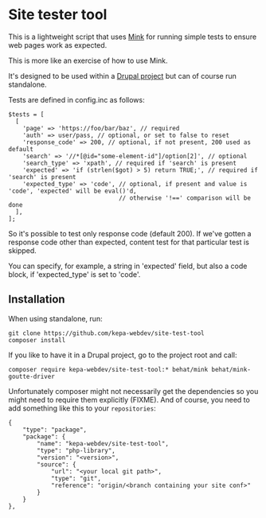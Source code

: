 # Site tester tool

This is a lightweight script that uses [Mink](http://mink.behat.org/en/latest/) 
for running simple tests to ensure web pages work as expected.

This is more like an exercise of how to use Mink.

It's designed to be used within a [Drupal project](https://github.com/drupal-composer/drupal-project)
but can of course run standalone.

Tests are defined in config.inc as follows:
``` 
$tests = [
  [
    'page' => 'https://foo/bar/baz', // required
    'auth' => user/pass, // optional, or set to false to reset
    'response_code' => 200, // optional, if not present, 200 used as default
    'search' => '//*[@id="some-element-id"]/option[2]', // optional
    'search_type' => 'xpath', // required if 'search' is present
    'expected' => 'if (strlen($got) > 5) return TRUE;', // required if 'search' is present
    'expected_type' => 'code', // optional, if present and value is 'code', 'expected' will be eval()'d,
                               // otherwise '!==' comparison will be done
  ],
];
``` 

So it's possible to test only response code (default 200).
If we've gotten a response code other than expected, content test for that
particular test is skipped.

You can specify, for example, a string in 'expected' field, but also a code
block, if 'expected_type' is set to 'code'.

## Installation

When using standalone, run:
```
git clone https://github.com/kepa-webdev/site-test-tool
composer install
```

If you like to have it in a Drupal project, go to the project 
root and call:
```
composer require kepa-webdev/site-test-tool:* behat/mink behat/mink-goutte-driver
```

Unfortunately composer might not necessarily get the dependencies so you might 
need to require them explicitly (FIXME). And of course, you need to add something like this
to your `repositories`:

```
{
    "type": "package",
    "package": {
        "name": "kepa-webdev/site-test-tool",
        "type": "php-library",
        "version": "<version>",
        "source": {
            "url": "<your local git path>",
            "type": "git",
            "reference": "origin/<branch containing your site conf>"
        }
    }
},
```
